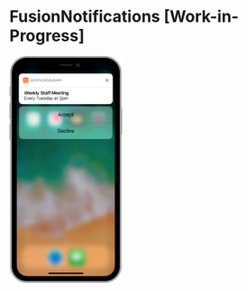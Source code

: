 # FusionNotifications [Work-in-Progress]



<img src="/screenshot/notificationsample.png" width="200"/>
